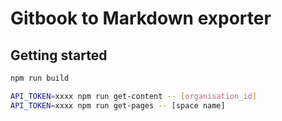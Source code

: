# Gitbook to Markdown exporter

## Getting started

```bash
npm run build

API_TOKEN=xxxx npm run get-content -- [organisation_id]
API_TOKEN=xxxx npm run get-pages -- [space name]
```
